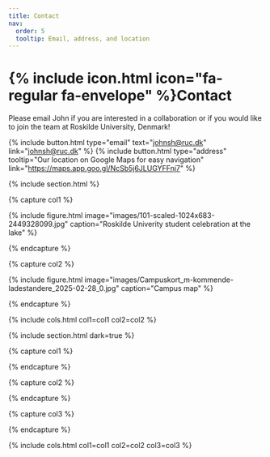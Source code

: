 ```yaml
---
title: Contact
nav:
  order: 5
  tooltip: Email, address, and location
---
```


# {% include icon.html icon="fa-regular fa-envelope" %}Contact

Please email John if you are interested in a collaboration or if you would like to join the team at Roskilde University, Denmark!

{%
  include button.html
  type="email"
  text="johnsh@ruc.dk"
  link="johnsh@ruc.dk"
%}
{%
  include button.html
  type="address"
  tooltip="Our location on Google Maps for easy navigation"
  link="https://maps.app.goo.gl/NcSb5j6JLUGYFFnj7"
%}

{% include section.html %}

{% capture col1 %}

{%
  include figure.html
  image="images/101-scaled-1024x683-2449328099.jpg"
  caption="Roskilde Univerity student celebration at the lake"
%}

{% endcapture %}

{% capture col2 %}

{%
  include figure.html
  image="images/Campuskort_m-kommende-ladestandere_2025-02-28_0.jpg"
  caption="Campus map"
%}

{% endcapture %}

{% include cols.html col1=col1 col2=col2 %}

{% include section.html dark=true %}

{% capture col1 %}

{% endcapture %}

{% capture col2 %}

{% endcapture %}

{% capture col3 %}

{% endcapture %}

{% include cols.html col1=col1 col2=col2 col3=col3 %}
